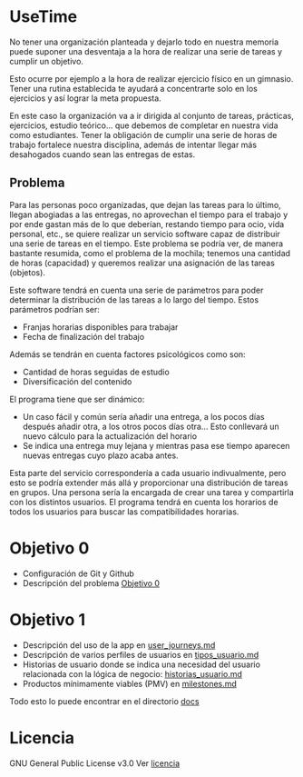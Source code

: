 # UseTime
No tener una organización planteada y dejarlo todo en nuestra memoria puede suponer
una desventaja a la hora de realizar una serie de tareas y cumplir un objetivo.

Esto ocurre por ejemplo a la hora de realizar ejercicio físico en un gimnasio. Tener
una rutina establecida te ayudará a concentrarte solo en los ejercicios y así
lograr la meta propuesta.

En este caso la organización va a ir dirigida al conjunto de tareas, prácticas, ejercicios,
estudio teórico... que debemos de completar en nuestra vida como estudiantes. Tener la obligación
de cumplir una serie de horas de trabajo fortalece nuestra disciplina, además de intentar
llegar más desahogados cuando sean las entregas de estas.

## Problema
Para las personas poco organizadas, que dejan las tareas para lo último, 
llegan abogiadas a las entregas, no aprovechan el tiempo para el trabajo
y por ende gastan más de lo que deberían, restando tiempo para ocio,
vida personal, etc., se quiere realizar un servicio software capaz
de distribuir una serie de tareas en el tiempo. Este problema se podría ver,
de manera bastante resumida, como el problema de la mochila; tenemos una cantidad
de horas (capacidad) y queremos realizar una asignación de las tareas
(objetos).

Este software tendrá en cuenta una serie de parámetros para poder determinar
la distribución de las tareas a lo largo del tiempo. Estos parámetros podrían ser:
* Franjas horarias disponibles para trabajar
* Fecha de finalización del trabajo


Además se tendrán en cuenta factores psicológicos como son:
* Cantidad de horas seguidas de estudio
* Diversificación del contenido



El programa tiene que ser dinámico:
* Un caso fácil y común sería añadir una entrega, a los pocos días después añadir
otra, a los otros pocos días otra... Esto conllevará un nuevo cálculo para la actualización
del horario
* Se indica una entrega muy lejana y mientras pasa ese tiempo aparecen nuevas entregas
cuyo plazo acaba antes.


Esta parte del servicio correspondería a cada usuario indivualmente, pero esto se podría
extender más allá y proporcionar una distribución de tareas en grupos. Una persona
sería la encargada de crear una tarea y compartirla con los distintos usuarios. El programa
tendrá en cuenta los horarios de todos los usuarios para buscar las compatibilidades
horarias.



# Objetivo 0
* Configuración de Git y Github
* Descripción del problema
[Objetivo 0](https://github.com/JoseCarlosJC/UseTime/tree/objetivo_0/obj-0)


# Objetivo 1
* Descripción del uso de la app en [user_journeys.md](docs/user_journeys.md)
* Descripción de varios perfiles de usuarios en [tipos_usuario.md](docs/tipos_usuario.md)
* Historias de usuario donde se indica una necesidad del usuario relacionada con la lógica de negocio: [historias_usuario.md](docs/historias_usuario.md)
* Productos mínimamente viables (PMV) en [milestones.md](docs/milestones.md)

Todo esto lo puede encontrar en el directorio [docs](docs)


# Licencia
GNU General Public License v3.0
Ver [licencia](https://github.com/JoseCarlosJC/UseTime/blob/main/LICENSE)
